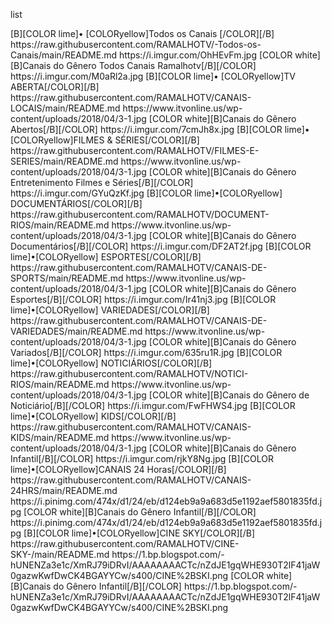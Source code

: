 <layoutype>list</layoutype>
 
<channels>

<channel>
<name>[B][COLOR lime]• [COLORyellow]Todos os Canais [/COLOR][/B]</name>
<externallink>https://raw.githubusercontent.com/RAMALHOTV/-Todos-os-Canais/main/README.md</externallink>
<fanart>https://i.imgur.com/OhHEvFm.jpg</fanart>
<info>[COLOR white][B]Canais do Gênero Todos Canais  Ramalhotv[/B][/COLOR]</info>
<thumbnail>https://i.imgur.com/M0aRl2a.jpg</thumbnail>
</channel>


<channels>

<channel>
<name>[B][COLOR lime]• [COLORyellow]TV ABERTA[/COLOR][/B]</name>
<externallink>https://raw.githubusercontent.com/RAMALHOTV/CANAIS-LOCAIS/main/README.md</externallink>
<fanart>https://www.itvonline.us/wp-content/uploads/2018/04/3-1.jpg</fanart>
<info>[COLOR white][B]Canais do Gênero Abertos[/B][/COLOR]</info>
<thumbnail>https://i.imgur.com/7cmJh8x.jpg</thumbnail>
</channel>

<channel>
<name>[B][COLOR lime]• [COLORyellow]FILMES & SÉRIES[/COLOR][/B]</name>
<externallink>https://raw.githubusercontent.com/RAMALHOTV/FILMES-E-SERIES/main/README.md</externallink>
<fanart>https://www.itvonline.us/wp-content/uploads/2018/04/3-1.jpg</fanart>
<info>[COLOR white][B]Canais do Gênero Entretenimento Filmes e Séries[/B][/COLOR]</info>
<thumbnail>https://i.imgur.com/GYuQzKf.jpg</thumbnail>
</channel>

<channel>
<name>[B][COLOR lime]•[COLORyellow] DOCUMENTÁRIOS[/COLOR][/B]</name>
<externallink>https://raw.githubusercontent.com/RAMALHOTV/DOCUMENT-RIOS/main/README.md</externallink>
<fanart>https://www.itvonline.us/wp-content/uploads/2018/04/3-1.jpg</fanart>
<info>[COLOR white][B]Canais do Gênero Documentários[/B][/COLOR]</info>
<thumbnail>https://i.imgur.com/DF2AT2f.jpg</thumbnail>
</channel>

<channel>
<name>[B][COLOR lime]•[COLORyellow] ESPORTES[/COLOR][/B]</name>
<externallink>https://raw.githubusercontent.com/RAMALHOTV/CANAIS-DE-SPORTS/main/README.md</externallink>
<fanart>https://www.itvonline.us/wp-content/uploads/2018/04/3-1.jpg</fanart>
<info>[COLOR white][B]Canais do Gênero Esportes[/B][/COLOR]</info>
<thumbnail>https://i.imgur.com/Ir41nj3.jpg</thumbnail>
</channel>

<channel>
<name>[B][COLOR lime]•[COLORyellow] VARIEDADES[/COLOR][/B]</name>
<externallink>https://raw.githubusercontent.com/RAMALHOTV/CANAIS-DE-VARIEDADES/main/README.md</externallink>
<fanart>https://www.itvonline.us/wp-content/uploads/2018/04/3-1.jpg</fanart>
<info>[COLOR white][B]Canais do Gênero Variados[/B][/COLOR]</info>
<thumbnail>https://i.imgur.com/635ru1R.jpg</thumbnail>
</channel>

<channel>
<name>[B][COLOR lime]•[COLORyellow] NOTICIÁRIOS[/COLOR][/B]</name>
<externallink>https://raw.githubusercontent.com/RAMALHOTV/NOTICI-RIOS/main/README.md</externallink>
<fanart>https://www.itvonline.us/wp-content/uploads/2018/04/3-1.jpg</fanart>
<info>[COLOR white][B]Canais do Gênero de Noticiário[/B][/COLOR]</info>
<thumbnail>https://i.imgur.com/FwFHWS4.jpg</thumbnail>
</channel>

<channel>
<name>[B][COLOR lime]•[COLORyellow] KIDS[/COLOR][/B]</name>
<externallink>https://raw.githubusercontent.com/RAMALHOTV/CANAIS-KIDS/main/README.md</externallink>
<fanart>https://www.itvonline.us/wp-content/uploads/2018/04/3-1.jpg</fanart>
<info>[COLOR white][B]Canais do Gênero Infantil[/B][/COLOR]</info>
<thumbnail>https://i.imgur.com/rjkY8Ng.jpg</thumbnail>
</channel>


<channel>
<name>[B][COLOR lime]•[COLORyellow]CANAIS 24 Horas[/COLOR][/B]</name>
<externallink>https://raw.githubusercontent.com/RAMALHOTV/CANAIS-24HRS/main/README.md</externallink>
<fanart>https://i.pinimg.com/474x/d1/24/eb/d124eb9a9a683d5e1192aef5801835fd.jpg</fanart>
<info>[COLOR white][B]Canais do Gênero Infantil[/B][/COLOR]</info>
<thumbnail>https://i.pinimg.com/474x/d1/24/eb/d124eb9a9a683d5e1192aef5801835fd.jpg</thumbnail>
</channel>
<channels>

<channel>
<name>[B][COLOR lime]•[COLORyellow]CINE SKY[/COLOR][/B]</name>
<externallink>https://raw.githubusercontent.com/RAMALHOTV/CINE-SKY-/main/README.md</externallink>
<fanart>https://1.bp.blogspot.com/-hUNENZa3e1c/XmRJ79iDRvI/AAAAAAAACTc/nZdJE1gqWHE930T2lF41jaW0gazwKwfDwCK4BGAYYCw/s400/CINE%2BSKI.png</fanart>
<info>[COLOR white][B]Canais do Gênero Infantil[/B][/COLOR]</info>
<thumbnail>https://1.bp.blogspot.com/-hUNENZa3e1c/XmRJ79iDRvI/AAAAAAAACTc/nZdJE1gqWHE930T2lF41jaW0gazwKwfDwCK4BGAYYCw/s400/CINE%2BSKI.png</thumbnail>
</channel>
<channels>
